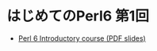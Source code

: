 # はじめてのPerl6 第1回

* [Perl 6 Introductory course (PDF slides)](https://github.com/rakudo/star/raw/master/docs/2015-spw-perl6-course.pdf)

